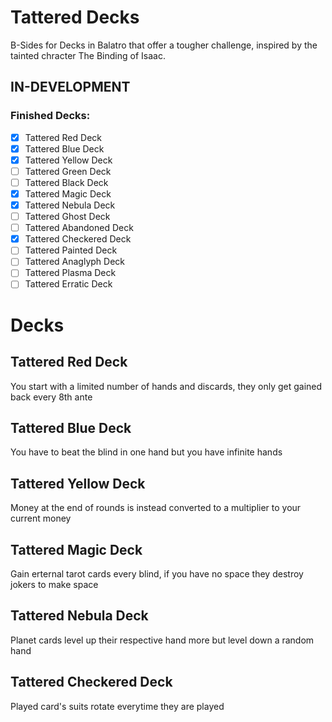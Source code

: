 # Tattered Decks
B-Sides for Decks in Balatro that offer a tougher challenge, inspired by the tainted chracter The Binding of Isaac.

## IN-DEVELOPMENT

### Finished Decks:
- [x] Tattered Red Deck
- [x] Tattered Blue Deck
- [x] Tattered Yellow Deck
- [ ] Tattered Green Deck
- [ ] Tattered Black Deck
- [x] Tattered Magic Deck
- [x] Tattered Nebula Deck
- [ ] Tattered Ghost Deck
- [ ] Tattered Abandoned Deck
- [x] Tattered Checkered Deck
- [ ] Tattered Painted Deck
- [ ] Tattered Anaglyph Deck
- [ ] Tattered Plasma Deck
- [ ] Tattered Erratic Deck

# Decks

## Tattered Red Deck
You start with a limited number of hands and discards, they only get gained back every 8th ante
## Tattered Blue Deck
You have to beat the blind in one hand but you have infinite hands
## Tattered Yellow Deck
Money at the end of rounds is instead converted to a multiplier to your current money
## Tattered Magic Deck
Gain erternal tarot cards every blind, if you have no space they destroy jokers to make space
## Tattered Nebula Deck
Planet cards level up their respective hand more but level down a random hand
## Tattered Checkered Deck
Played card's suits rotate everytime they are played
